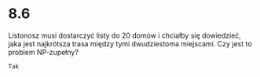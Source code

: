# 8.6

Listonosz musi dostarczyć listy do 20 domów i chciałby się dowiedzieć,
jaka jest najkrótsza trasa między tymi dwudziestoma miejscami. Czy jest
to problem NP-zupełny?

```text
Tak
```
